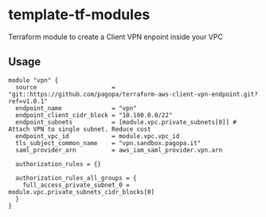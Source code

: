 # template-tf-modules

Terraform module to create a Client VPN enpoint inside your VPC


## Usage

```hcl
module "vpn" {
  source                     = "git::https://github.com/pagopa/terraform-aws-client-vpn-endpoint.git?ref=v1.0.1"
  endpoint_name              = "vpn"
  endpoint_client_cidr_block = "10.100.0.0/22"
  endpoint_subnets           = [module.vpc.private_subnets[0]] # Attach VPN to single subnet. Reduce cost
  endpoint_vpc_id            = module.vpc.vpc_id
  tls_subject_common_name    = "vpn.sandbox.pagopa.it"
  saml_provider_arn          = aws_iam_saml_provider.vpn.arn

  authorization_rules = {}

  authorization_rules_all_groups = {
    full_access_private_subnet_0 = module.vpc.private_subnets_cidr_blocks[0]
  }
}
```


<!-- BEGIN_TF_DOCS -->
<!-- END_TF_DOCS -->